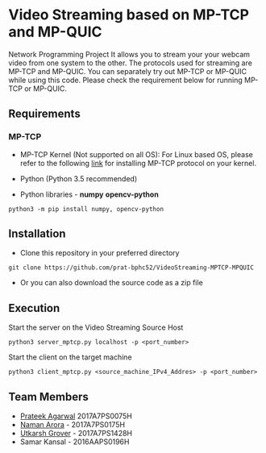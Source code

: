 # Video Streaming based on MP-TCP and MP-QUIC
Network Programming Project
It allows you to stream your your webcam video from one system to the other. The protocols used for streaming are MP-TCP and MP-QUIC.
You can separately try out MP-TCP or MP-QUIC while using this code. Please check the requirement below for running MP-TCP or MP-QUIC.

## Requirements
### MP-TCP
- MP-TCP Kernel (Not supported on all OS):
For Linux based OS, please refer to the following [link](https://multipath-tcp.org/pmwiki.php/Users/AptRepository/ "link") for installing MP-TCP protocol on your kernel.

- Python (Python 3.5 recommended)

- Python libraries - **numpy** **opencv-python**
```
python3 -m pip install numpy, opencv-python
```

## Installation
- Clone this repository in your preferred directory

```
git clone https://github.com/prat-bphc52/VideoStreaming-MPTCP-MPQUIC
```
- Or you can also download the source code as a zip file

## Execution
Start the server on the Video Streaming Source Host

```
python3 server_mptcp.py localhost -p <port_number>
```

Start the client on the target machine
```
python3 client_mptcp.py <source_machine_IPv4_Addres> -p <port_number>
```

## Team Members
- [Prateek Agarwal](https://github.com/prat-bphc52/ "Prateek Agarwal") 2017A7PS0075H
- [Naman Arora](https://github.com/namanarora00/ "Naman Arora") - 2017A7PS0175H
- [Utkarsh Grover](https://github.com/utkgrover/ "Utkarsh Grover") - 2017A7PS1428H
- Samar Kansal - 2016AAPS0196H
